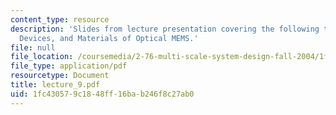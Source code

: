 ```yaml
---
content_type: resource
description: 'Slides from lecture presentation covering the following topics: Functionality,
  Devices, and Materials of Optical MEMS.'
file: null
file_location: /coursemedia/2-76-multi-scale-system-design-fall-2004/1fc430579c1848ff16bab246f8c27ab0_lecture_9.pdf
file_type: application/pdf
resourcetype: Document
title: lecture_9.pdf
uid: 1fc43057-9c18-48ff-16ba-b246f8c27ab0
---
```

